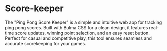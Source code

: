 # Score-keeper
The "Ping Pong Score Keeper" is a simple and intuitive web app for tracking ping pong scores. Built with Bulma CSS for a clean design, it features real-time score updates, winning point selection, and an easy reset button. Perfect for casual and competitive play, this tool ensures seamless and accurate scorekeeping for your games.
